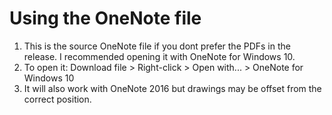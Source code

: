 # Using the OneNote file

1. This is the source OneNote file if you dont prefer the PDFs in the release. I recommended opening it with OneNote for Windows 10.
2. To open it: Download file > Right-click > Open with... > OneNote for Windows 10
3. It will also work with OneNote 2016 but drawings may be offset from the correct position.
